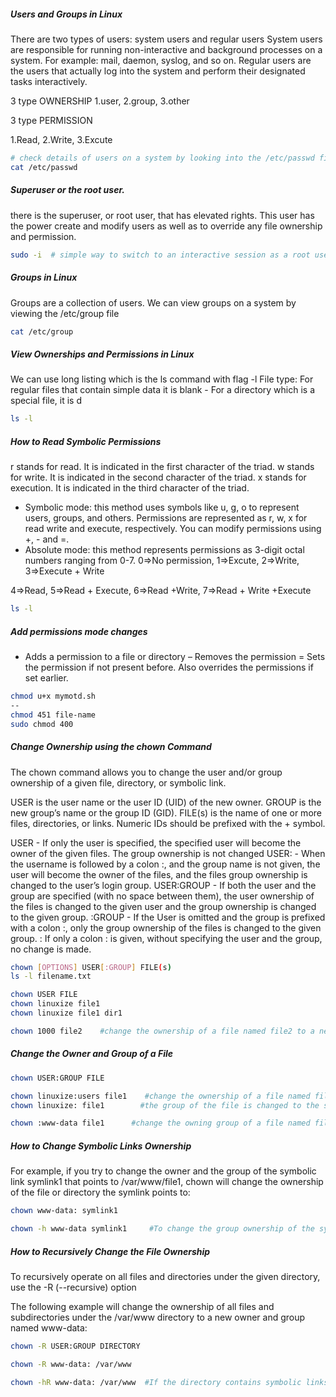 
##### Users and Groups in Linux
There are two types of users: system users and regular users
System users are responsible for running non-interactive and background processes on a system. For example: mail, daemon, syslog, and so on.
Regular users are the users that actually log into the system and perform their designated tasks interactively.

3 type OWNERSHIP
1.user, 2.group, 3.other

3 type PERMISSION

1.Read, 2.Write, 3.Excute

``````sh
# check details of users on a system by looking into the /etc/passwd file
cat /etc/passwd

``````
##### Superuser or the root user.
there is the superuser, or root user, that has elevated rights.
This user has the power create and modify users as well as to override any file ownership and permission.
``````sh
sudo -i  # simple way to switch to an interactive session as a root users

``````
##### Groups in Linux
 Groups are a collection of users.
 We can view groups on a system by viewing the /etc/group file
``````sh
cat /etc/group

``````
##### View Ownerships and Permissions in Linux
We can use long listing which is the ls command with flag -l
File type:
For regular files that contain simple data it is blank -
For a directory which is a special file, it is d
``````sh
ls -l

``````
##### How to Read Symbolic Permissions
r stands for read. It is indicated in the first character of the triad.
w stands for write. It is indicated in the second character of the triad.
x stands for execution. It is indicated in the third character of the triad.

- Symbolic mode: this method uses symbols like u, g, o to represent users, groups, and others. Permissions are represented as  r, w, x for read write and execute, respectively. You can modify permissions using +, - and =.
- Absolute mode: this method represents permissions as 3-digit octal numbers ranging from 0-7.
0=>No permission, 1=>Excute, 2=>Write, 3=>Execute + Write

4=>Read, 5=>Read + Execute, 6=>Read +Write, 7=>Read + Write +Execute

``````sh
ls -l

``````
##### Add permissions mode changes
+	Adds a permission to a file or directory
–	Removes the permission
=	Sets the permission if not present before. Also overrides the permissions if set earlier.

``````sh
chmod u+x mymotd.sh
--
chmod 451 file-name
sudo chmod 400

``````
##### Change Ownership using the chown Command

The chown command allows you to change the user and/or group ownership of a given file, directory, or symbolic link.

USER is the user name or the user ID (UID) of the new owner.
GROUP is the new group’s name or the group ID (GID).
FILE(s) is the name of one or more files, directories, or links.
Numeric IDs should be prefixed with the + symbol.

USER - If only the user is specified, the specified user will become the owner of the given files. The group ownership is not changed
USER: - When the username is followed by a colon :, and the group name is not given, the user will become the owner of the files, and the files group ownership is changed to the user’s login group.
USER:GROUP - If both the user and the group are specified (with no space between them), the user ownership of the files is changed to the given user and the group ownership is changed to the given group.
:GROUP - If the User is omitted and the group is prefixed with a colon :, only the group ownership of the files is changed to the given group.
: If only a colon : is given, without specifying the user and the group, no change is made.
``````sh
chown [OPTIONS] USER[:GROUP] FILE(s)
ls -l filename.txt

chown USER FILE
chown linuxize file1
chown linuxize file1 dir1

chown 1000 file2    #change the ownership of a file named file2 to a new owner with a UID of 1000

``````
##### Change the Owner and Group of a File
``````sh
chown USER:GROUP FILE

chown linuxize:users file1    #change the ownership of a file named file1 to a new owner named linuxize and group users
chown linuxize: file1        #the group of the file is changed to the specified user’s login group:

chown :www-data file1      #change the owning group of a file named file1 to www-data

``````
##### How to Change Symbolic Links Ownership
For example, if you try to change the owner and the group of the symbolic link symlink1 that points to /var/www/file1, chown will change the ownership of the file or directory the symlink points to:

``````sh
chown www-data: symlink1

chown -h www-data symlink1     #To change the group ownership of the symlink itself, use the -h option

``````
##### How to Recursively Change the File Ownership
To recursively operate on all files and directories under the given directory, use the -R (--recursive) option

The following example will change the ownership of all files and subdirectories under the /var/www directory to a new owner and group named www-data:
``````sh
chown -R USER:GROUP DIRECTORY

chown -R www-data: /var/www

chown -hR www-data: /var/www  #If the directory contains symbolic links, pass the -h option:

``````
